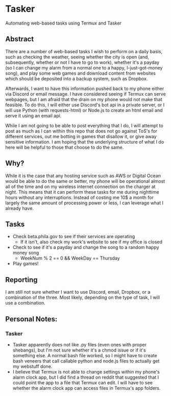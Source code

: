 # Tasker
Automating web-based tasks using Termux and Tasker


## Abstract
There are a number of web-based tasks I wish to perform on a daily basis, such
as checking the weather, seeing whether the city is open (and, subsequently,
whether or not I have to go to work), whether it's a payday (so I can change
my alarm from a normal one to a happy, I-just-got-money song), and play some
web games and download content from websites which should be deposited into
a backup system, such as Dropbox.

Afterwards, I want to have this information pushed back to my phone either via
Discord or email message. I have considered seeing if Termux can serve
webpages, but I am afraid that the drain on my phone would not make that
feasible. To do this, I will either use Discord's bot api in a private server,
or I will use Python (with requests-html) or Node.js to create an html email 
and serve it using an email api.

While I am not going to be able to post everything that I do, I will attempt
to post as much as I can within this repo that does not go against ToS's for
different services, out me botting in games that disallow it, or give away
sensitive information. I am hoping that the underlying structure of what I
do here will be helpful to those that choose to do the same.

## Why?

While it is the case that any hosting service such as AWS or Digital Ocean
would be able to do the same or better, my phone will be operational almost
all of the time and on my wireless internet connection on the charger at
night. This means that it can perform these tasks for me during nighttime
hours without any interruptions. Instead of costing me 10$ a month for
largely the same amount of processing power or less, I can leverage what
I already have.


## Tasks

+ Check beta.phila.gov to see if their services are operating 
	+ If it isn't, also check my work's website to see if my office is closed
+ Check to see if it's a payday and change the song to a random happy money song
	+ WeekNum % 2 == 0 && WeekDay == Thursday
+ Play games!
	

## Reporting

I am still not sure whether I want to use Discord, email, Dropbox, or a combination of the three. Most likely, depending on the type of task, I will use a combination.


## Personal Notes:

### Tasker

- Tasker apparently does not like .py files (even ones with proper shebangs), but I'm not sure whether it's a chmod issue or if it's something else. A normal bash file worked, so I might have to create bash veneers that call callable python and node.js files to actually get my webstuff done.
- I believe that Termux is not able to change settings within my phone's alarm clock app, but I did find a thread on reddit that suggested that I could point the app to a file that Termux can edit. I will have to see whether the alarm clock app can access files in Termux's app folders.
